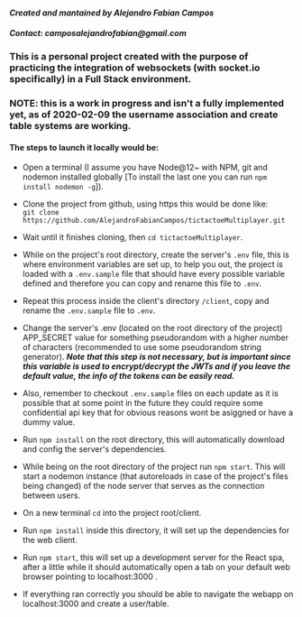 #### _Created and mantained by Alejandro Fabian Campos_
#### _Contact: camposalejandrofabian@gmail.com_ 

### This is a personal project created with the purpose of practicing the integration of websockets (with socket.io specifically) in a Full Stack environment.

### **NOTE: this is a work in progress and isn't a fully implemented yet, as of 2020-02-09 the username association and create table systems are working.**

#### The steps to launch it locally would be: 

* Open a terminal (I assume you have Node@12~ with NPM, git and nodemon installed globally [To install the last one you can run `npm install nodemon -g`]).

* Clone the project from github, using https this would be done like:  
`git clone https://github.com/AlejandroFabianCampos/tictactoeMultiplayer.git`

* Wait until it finishes cloning, then `cd tictactoeMultiplayer`.

* While on the project's root directory, create the server's `.env` file, this is where environment variables are set up, to help you out, the project is loaded with a `.env.sample` file that should have every possible variable defined and therefore you can copy and rename this file to `.env`. 

* Repeat this process inside the client's directory `/client`, copy and rename the `.env.sample` file to `.env`.

* Change the server's .env (located on the root directory of the project) APP_SECRET value for something pseudorandom with a higher number of characters (recommended to use some pseudorandom string generator). _**Note that this step is not necessary, but is important since this variable is used to encrypt/decrypt the JWTs and if you leave the default value, the info of the tokens can be easily read.**_ 

* Also, remember to checkout `.env.sample` files on each update as it is possible that at some point in the future they could require some confidential api key that for obvious reasons wont be asiggned or have a dummy value.

* Run `npm install` on the root directory, this will automatically download and config the server's dependencies.

* While being on the root directory of the project run `npm start`. This will start a nodemon instance (that autoreloads in case of the project's files being changed) of the node server that serves as the connection between users.

* On a new terminal `cd` into the project root/client.

* Run `npm install` inside this directory, it will set up the dependencies for the web client.

* Run `npm start`, this will set up a development server for the React spa, after a little while it should automatically open a tab on your default web browser pointing to localhost:3000 .

* If everything ran correctly you should be able to navigate the webapp on localhost:3000 and create a user/table.
